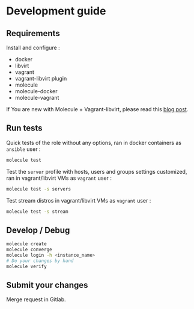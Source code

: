 Development guide
=================

Requirements
------------

Install and configure :

* docker
* libvirt
* vagrant
* vagrant-libvirt plugin
* molecule
* molecule-docker
* molecule-vagrant

If You are new with Molecule + Vagrant-libvirt, please read this [blog post][].

[blog post]: https://www.tauceti.blog/posts/testing-ansible-roles-with-molecule-libvirt-vagrant-qemu-kvm/

Run tests
---------

Quick tests of the role without any options, ran in docker containers as `ansible` user :

```sh
molecule test
```

Test the `server` profile with hosts, users and groups settings customized,
ran in vagrant/libvirt VMs as `vagrant` user :

```sh
molecule test -s servers
```

Test stream distros in vagrant/libvirt VMs as `vagrant` user :

```sh
molecule test -s stream
```

Develop / Debug
---------------

```sh
molecule create
molecule converge
molecule login -h <instance_name>
# Do your changes by hand
molecule verify
```

Submit your changes
-------------------

Merge request in Gitlab.
